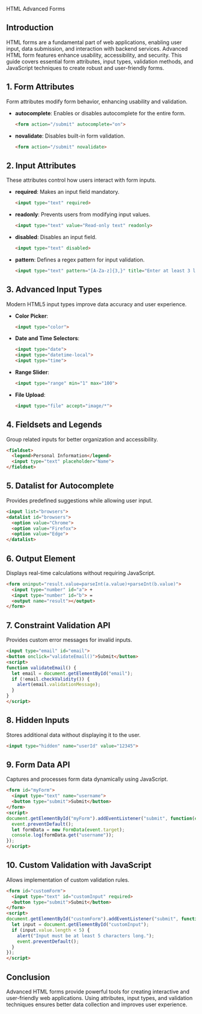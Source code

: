 HTML Advanced Forms

## Introduction
HTML forms are a fundamental part of web applications, enabling user input, data submission, and interaction with backend services. Advanced HTML form features enhance usability, accessibility, and security. This guide covers essential form attributes, input types, validation methods, and JavaScript techniques to create robust and user-friendly forms.

## 1. Form Attributes
Form attributes modify form behavior, enhancing usability and validation.
   - **autocomplete**: Enables or disables autocomplete for the entire form.
     ```html
     <form action="/submit" autocomplete="on">
     ```
   - **novalidate**: Disables built-in form validation.
     ```html
     <form action="/submit" novalidate>
     ```

## 2. Input Attributes
These attributes control how users interact with form inputs.
   - **required**: Makes an input field mandatory.
     ```html
     <input type="text" required>
     ```
   - **readonly**: Prevents users from modifying input values.
     ```html
     <input type="text" value="Read-only text" readonly>
     ```
   - **disabled**: Disables an input field.
     ```html
     <input type="text" disabled>
     ```
   - **pattern**: Defines a regex pattern for input validation.
     ```html
     <input type="text" pattern="[A-Za-z]{3,}" title="Enter at least 3 letters">
     ```

## 3. Advanced Input Types
Modern HTML5 input types improve data accuracy and user experience.
   - **Color Picker**:
     ```html
     <input type="color">
     ```
   - **Date and Time Selectors**:
     ```html
     <input type="date">
     <input type="datetime-local">
     <input type="time">
     ```
   - **Range Slider**:
     ```html
     <input type="range" min="1" max="100">
     ```
   - **File Upload**:
     ```html
     <input type="file" accept="image/*">
     ```

## 4. Fieldsets and Legends
Group related inputs for better organization and accessibility.
   ```html
   <fieldset>
     <legend>Personal Information</legend>
     <input type="text" placeholder="Name">
   </fieldset>
   ```

## 5. Datalist for Autocomplete
Provides predefined suggestions while allowing user input.
   ```html
   <input list="browsers">
   <datalist id="browsers">
     <option value="Chrome">
     <option value="Firefox">
     <option value="Edge">
   </datalist>
   ```

## 6. Output Element
Displays real-time calculations without requiring JavaScript.
   ```html
   <form oninput="result.value=parseInt(a.value)+parseInt(b.value)">
     <input type="number" id="a"> +
     <input type="number" id="b"> =
     <output name="result"></output>
   </form>
   ```

## 7. Constraint Validation API
Provides custom error messages for invalid inputs.
   ```html
   <input type="email" id="email">
   <button onclick="validateEmail()">Submit</button>
   <script>
   function validateEmail() {
     let email = document.getElementById("email");
     if (!email.checkValidity()) {
       alert(email.validationMessage);
     }
   }
   </script>
   ```

## 8. Hidden Inputs
Stores additional data without displaying it to the user.
   ```html
   <input type="hidden" name="userId" value="12345">
   ```

## 9. Form Data API
Captures and processes form data dynamically using JavaScript.
   ```html
   <form id="myForm">
     <input type="text" name="username">
     <button type="submit">Submit</button>
   </form>
   <script>
   document.getElementById("myForm").addEventListener("submit", function(event) {
     event.preventDefault();
     let formData = new FormData(event.target);
     console.log(formData.get("username"));
   });
   </script>
   ```

## 10. Custom Validation with JavaScript
Allows implementation of custom validation rules.
   ```html
   <form id="customForm">
     <input type="text" id="customInput" required>
     <button type="submit">Submit</button>
   </form>
   <script>
   document.getElementById("customForm").addEventListener("submit", function(event) {
     let input = document.getElementById("customInput");
     if (input.value.length < 5) {
       alert("Input must be at least 5 characters long.");
       event.preventDefault();
     }
   });
   </script>
   ```

## Conclusion
Advanced HTML forms provide powerful tools for creating interactive and user-friendly web applications. Using attributes, input types, and validation techniques ensures better data collection and improves user experience.
